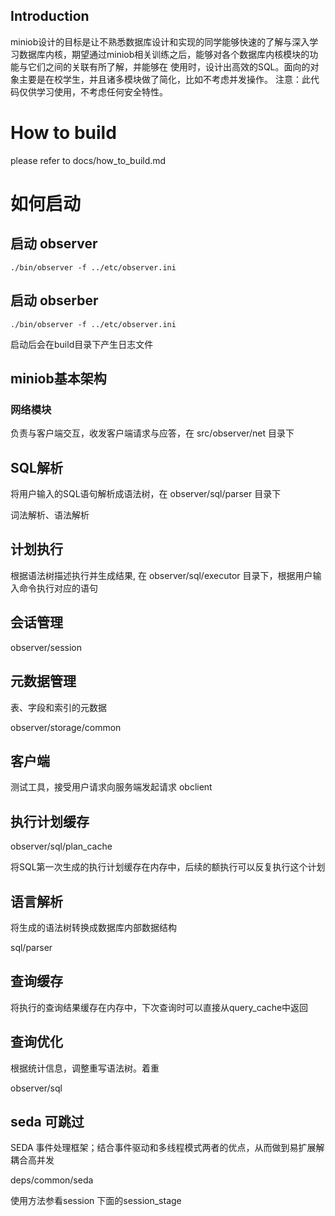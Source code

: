 ## Introduction
miniob设计的目标是让不熟悉数据库设计和实现的同学能够快速的了解与深入学习数据库内核，期望通过miniob相关训练之后，能够对各个数据库内核模块的功能与它们之间的关联有所了解，并能够在
使用时，设计出高效的SQL。面向的对象主要是在校学生，并且诸多模块做了简化，比如不考虑并发操作。
注意：此代码仅供学习使用，不考虑任何安全特性。

# How to build
please refer to docs/how_to_build.md


# 如何启动

## 启动 observer

```shell
./bin/observer -f ../etc/observer.ini 
```

## 启动 obserber

```shell
./bin/observer -f ../etc/observer.ini 
```

启动后会在build目录下产生日志文件

## miniob基本架构

### 网络模块

负责与客户端交互，收发客户端请求与应答，在 src/observer/net 目录下

## SQL解析

将用户输入的SQL语句解析成语法树，在 observer/sql/parser 目录下

词法解析、语法解析

## 计划执行

根据语法树描述执行并生成结果, 在 observer/sql/executor 目录下，根据用户输入命令执行对应的语句

## 会话管理

observer/session

## 元数据管理

表、字段和索引的元数据

observer/storage/common

## 客户端

测试工具，接受用户请求向服务端发起请求
obclient
 

## 执行计划缓存

observer/sql/plan_cache

将SQL第一次生成的执行计划缓存在内存中，后续的额执行可以反复执行这个计划

## 语言解析

将生成的语法树转换成数据库内部数据结构

sql/parser


## 查询缓存

将执行的查询结果缓存在内存中，下次查询时可以直接从query_cache中返回

## 查询优化

根据统计信息，调整重写语法树。着重

observer/sql


## seda 可跳过

SEDA 事件处理框架；结合事件驱动和多线程模式两者的优点，从而做到易扩展解耦合高并发

deps/common/seda

使用方法参看session 下面的session_stage